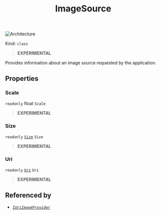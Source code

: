 ﻿---
id: ImageSource
title: ImageSource
---

![Architecture](https://img.shields.io/badge/architecture-new_only-blue)

Kind: `class`

> **EXPERIMENTAL**

Provides information about an image source requested by the application.

## Properties
### Scale
`readonly`  float `Scale`

> **EXPERIMENTAL**

### Size
`readonly`  [`Size`](https://docs.microsoft.com/uwp/api/Windows.Foundation.Size) `Size`

> **EXPERIMENTAL**

### Uri
`readonly`  [`Uri`](https://docs.microsoft.com/uwp/api/Windows.Foundation.Uri) `Uri`

> **EXPERIMENTAL**

## Referenced by
- [`IUriImageProvider`](IUriImageProvider)

